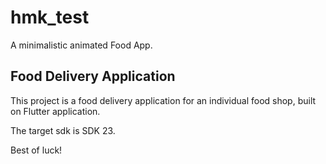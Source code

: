 # hmk_test

A minimalistic animated Food App.

## Food Delivery Application

This project is a food delivery application for an individual food shop, built on Flutter application.

The target sdk is SDK 23. 

Best of luck!
